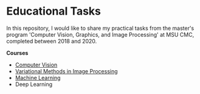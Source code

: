 # Educational Tasks
In this repository, I would like to share my practical tasks from the master's program 'Computer Vision, Graphics, and Image Processing' at MSU CMC, completed between 2018 and 2020.

**Courses**
- [Computer Vision](cv)
- [Variational Methods in Image Processing](var_methods)
- [Machine Learning](ml)
- Deep Learning
